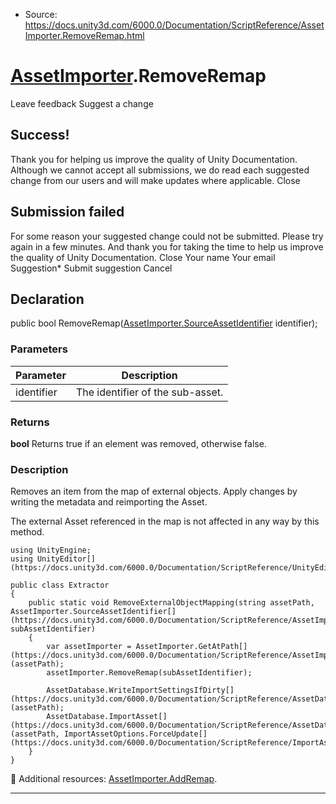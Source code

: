 * Source: https://docs.unity3d.com/6000.0/Documentation/ScriptReference/AssetImporter.RemoveRemap.html

#  [AssetImporter](https://docs.unity3d.com/6000.0/Documentation/ScriptReference/AssetImporter.html).RemoveRemap
Leave feedback
Suggest a change
## Success!
Thank you for helping us improve the quality of Unity Documentation. Although we cannot accept all submissions, we do read each suggested change from our users and will make updates where applicable.
Close
## Submission failed
For some reason your suggested change could not be submitted. Please <a>try again</a> in a few minutes. And thank you for taking the time to help us improve the quality of Unity Documentation.
Close
Your name Your email Suggestion* Submit suggestion
Cancel
## Declaration
public bool RemoveRemap([AssetImporter.SourceAssetIdentifier](https://docs.unity3d.com/6000.0/Documentation/ScriptReference/AssetImporter.SourceAssetIdentifier.html) identifier); 
### Parameters
Parameter | Description  
---|---  
identifier | The identifier of the sub-asset.  
### Returns
**bool** Returns true if an element was removed, otherwise false. 
### Description
Removes an item from the map of external objects.
Apply changes by writing the metadata and reimporting the Asset.  
  
The external Asset referenced in the map is not affected in any way by this method.
```
using UnityEngine;
using UnityEditor[](https://docs.unity3d.com/6000.0/Documentation/ScriptReference/UnityEditor.html);  
  
public class Extractor
{
    public static void RemoveExternalObjectMapping(string assetPath, AssetImporter.SourceAssetIdentifier[](https://docs.unity3d.com/6000.0/Documentation/ScriptReference/AssetImporter.SourceAssetIdentifier.html) subAssetIdentifier)
    {
        var assetImporter = AssetImporter.GetAtPath[](https://docs.unity3d.com/6000.0/Documentation/ScriptReference/AssetImporter.GetAtPath.html)(assetPath);
        assetImporter.RemoveRemap(subAssetIdentifier);  
  
        AssetDatabase.WriteImportSettingsIfDirty[](https://docs.unity3d.com/6000.0/Documentation/ScriptReference/AssetDatabase.WriteImportSettingsIfDirty.html)(assetPath);
        AssetDatabase.ImportAsset[](https://docs.unity3d.com/6000.0/Documentation/ScriptReference/AssetDatabase.ImportAsset.html)(assetPath, ImportAssetOptions.ForceUpdate[](https://docs.unity3d.com/6000.0/Documentation/ScriptReference/ImportAssetOptions.ForceUpdate.html));
    }
}

```

Additional resources: [AssetImporter.AddRemap](https://docs.unity3d.com/6000.0/Documentation/ScriptReference/AssetImporter.AddRemap.html).
* * *
